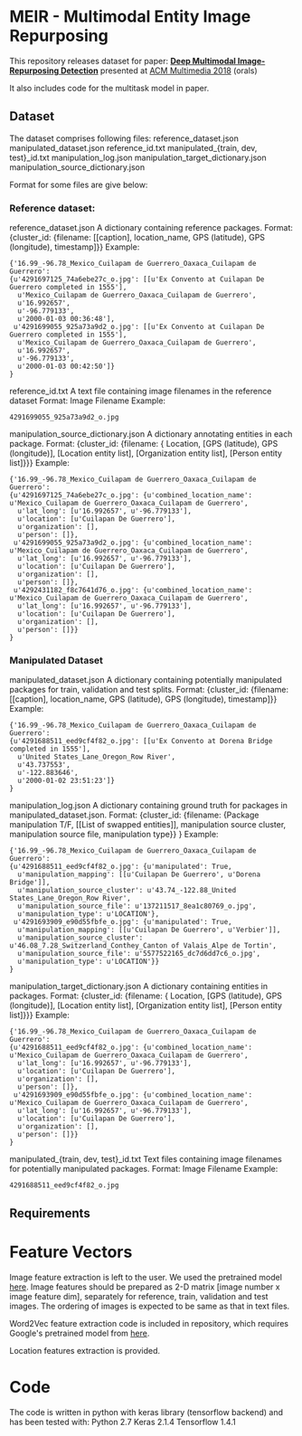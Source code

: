 # MEIR - Multimodal Entity Image Repurposing

This repository releases dataset for paper:
**[Deep Multimodal Image-Repurposing Detection](https://arxiv.org/abs/1808.06686)**
presented at [ACM Multimedia 2018](http://www.acmmm.org/2018/) (orals)

It also includes code for the multitask model in paper.

## Dataset

The dataset comprises following files:
reference_dataset.json
manipulated_dataset.json
reference_id.txt
manipulated_{train, dev, test}_id.txt
manipulation_log.json
manipulation_target_dictionary.json
manipulation_source_dictionary.json

Format for some files are give below:

### Reference dataset:

reference_dataset.json
A dictionary containing reference packages.
Format: {cluster_id: {filename: [[caption], location_name, GPS (latitude), GPS (longitude), timestamp]}}
Example:
```
{'16.99_-96.78_Mexico_Cuilapam de Guerrero_Oaxaca_Cuilapam de Guerrero':
{u'4291697125_74a6ebe27c_o.jpg': [[u'Ex Convento at Cuilapan De Guerrero completed in 1555'],
  u'Mexico_Cuilapam de Guerrero_Oaxaca_Cuilapam de Guerrero',
  u'16.992657',
  u'-96.779133',
  u'2000-01-03 00:36:48'],
 u'4291699055_925a73a9d2_o.jpg': [[u'Ex Convento at Cuilapan De Guerrero completed in 1555'],
  u'Mexico_Cuilapam de Guerrero_Oaxaca_Cuilapam de Guerrero',
  u'16.992657',
  u'-96.779133',
  u'2000-01-03 00:42:50']}
}
```

reference_id.txt
A text file containing image filenames in the reference dataset
Format: Image Filename
Example:
```
4291699055_925a73a9d2_o.jpg
```

manipulation_source_dictionary.json
A dictionary annotating entities in each package.
Format: {cluster_id: {filename: { Location, [GPS (latitude), GPS (longitude)], [Location entity list], [Organization entity list], [Person entity list]}}}
Example:
```
{'16.99_-96.78_Mexico_Cuilapam de Guerrero_Oaxaca_Cuilapam de Guerrero':
{u'4291697125_74a6ebe27c_o.jpg': {u'combined_location_name': u'Mexico_Cuilapam de Guerrero_Oaxaca_Cuilapam de Guerrero',
  u'lat_long': [u'16.992657', u'-96.779133'],
  u'location': [u'Cuilapan De Guerrero'],
  u'organization': [],
  u'person': []},
 u'4291699055_925a73a9d2_o.jpg': {u'combined_location_name': u'Mexico_Cuilapam de Guerrero_Oaxaca_Cuilapam de Guerrero',
  u'lat_long': [u'16.992657', u'-96.779133'],
  u'location': [u'Cuilapan De Guerrero'],
  u'organization': [],
  u'person': []},
 u'4292431182_f8c7641d76_o.jpg': {u'combined_location_name': u'Mexico_Cuilapam de Guerrero_Oaxaca_Cuilapam de Guerrero',
  u'lat_long': [u'16.992657', u'-96.779133'],
  u'location': [u'Cuilapan De Guerrero'],
  u'organization': [],
  u'person': []}}
}
```

### Manipulated Dataset

manipulated_dataset.json
A dictionary containing potentially manipulated packages for train, validation and test splits.
Format: {cluster_id: {filename: [[caption], location_name, GPS (latitude), GPS (longitude), timestamp]}}
Example:
```
{'16.99_-96.78_Mexico_Cuilapam de Guerrero_Oaxaca_Cuilapam de Guerrero':
{u'4291688511_eed9cf4f82_o.jpg': [[u'Ex Convento at Dorena Bridge completed in 1555'],
  u'United States_Lane_Oregon_Row River',
  u'43.737553',
  u'-122.883646',
  u'2000-01-02 23:51:23']}
}
```

manipulation_log.json
A dictionary containing ground truth for packages in manipulated_dataset.json.
Format: {cluster_id: {filename: {Package manipulation T/F, [[List of swapped entities]], manipulation source cluster, manipulation source file, manipulation type}} }
Example:
```
{'16.99_-96.78_Mexico_Cuilapam de Guerrero_Oaxaca_Cuilapam de Guerrero':
{u'4291688511_eed9cf4f82_o.jpg': {u'manipulated': True,
  u'manipulation_mapping': [[u'Cuilapan De Guerrero', u'Dorena Bridge']],
  u'manipulation_source_cluster': u'43.74_-122.88_United States_Lane_Oregon_Row River',
  u'manipulation_source_file': u'137211517_8ea1c80769_o.jpg',
  u'manipulation_type': u'LOCATION'},
 u'4291693909_e90d55fbfe_o.jpg': {u'manipulated': True,
  u'manipulation_mapping': [[u'Cuilapan De Guerrero', u'Verbier']],
  u'manipulation_source_cluster': u'46.08_7.28_Switzerland_Conthey_Canton of Valais_Alpe de Tortin',
  u'manipulation_source_file': u'5577522165_dc7d6dd7c6_o.jpg',
  u'manipulation_type': u'LOCATION'}}
}
```

manipulation_target_dictionary.json
A dictionary containing entities in packages.
Format: {cluster_id: {filename: { Location, [GPS (latitude), GPS (longitude)], [Location entity list], [Organization entity list], [Person entity list]}}}
Example:
```
{'16.99_-96.78_Mexico_Cuilapam de Guerrero_Oaxaca_Cuilapam de Guerrero':
{u'4291688511_eed9cf4f82_o.jpg': {u'combined_location_name': u'Mexico_Cuilapam de Guerrero_Oaxaca_Cuilapam de Guerrero',
  u'lat_long': [u'16.992657', u'-96.779133'],
  u'location': [u'Cuilapan De Guerrero'],
  u'organization': [],
  u'person': []},
 u'4291693909_e90d55fbfe_o.jpg': {u'combined_location_name': u'Mexico_Cuilapam de Guerrero_Oaxaca_Cuilapam de Guerrero',
  u'lat_long': [u'16.992657', u'-96.779133'],
  u'location': [u'Cuilapan De Guerrero'],
  u'organization': [],
  u'person': []}}
}
```

manipulated_{train, dev, test}_id.txt
Text files containing image filenames for potentially manipulated packages.
Format: Image Filename
Example:
```
4291688511_eed9cf4f82_o.jpg
```

## Requirements

# Feature Vectors

Image feature extraction is left to the user. We used the pretrained model [here](https://github.com/ryankiros/visual-semantic-embedding).
Image features should be prepared as 2-D matrix [image number x image feature dim], separately for reference, train, validation and test images.
The ordering of images is expected to be same as that in text files.

Word2Vec feature extraction code is included in repository, which requires Google's pretrained model from [here](http://mccormickml.com/2016/04/12/googles-pretrained-word2vec-model-in-python/).

Location features extraction is provided.

# Code

The code is written in python with keras library (tensorflow backend) and has been tested with:
Python 2.7
Keras 2.1.4
Tensorflow 1.4.1
